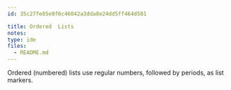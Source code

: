 ```yaml
---
id: 35c27fe85e0f6c46042a3dda8e24dd5ff464d581

title: Ordered  Lists
notes:
type: ide
files:
  - README.md
---
```


Ordered (numbered) lists use regular numbers, followed by periods, as
list markers.

